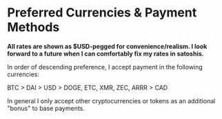 # Preferred Currencies & Payment Methods

**All rates are shown as $USD-pegged for convenience/realism. I look forward to a future when I can 
comfortably fix my rates in satoshis.**

In order of descending preference, I accept payment in the following currencies:

BTC > DAI > USD > DOGE, ETC, XMR, ZEC, ARRR > CAD

In general I only accept other cryptocurrencies or tokens as an additional "bonus" to base payments.
